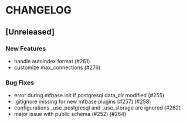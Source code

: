 # CHANGELOG

## [Unreleased]

### New Features

- handle autoindex format (#261)
- customize max_connections (#276)

### Bug Fixes

- error during mfbase.init if postgresql data_dir modified (#255)
- .gitignore missing for new mfbase plugins (#257) (#258)
- configurations _use_postgresql and _use_storage are ignored (#262)
- major issue with public schema (#252) (#264)


